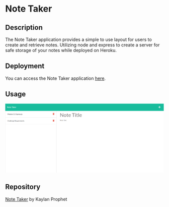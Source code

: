 # Note Taker
## Description
The Note Taker application provides a simple to use layout for users to create and retrieve notes. Utilizing node and express to create a server for safe storage of your notes while deployed on Heroku.
## Deployment
You can access the Note Taker application [here](url).
## Usage

![note taker example](/assets/note_taker_example.png)
## Repository
[Note Taker](https://github.com/KaylanProphet/Note-Taker) by Kaylan Prophet